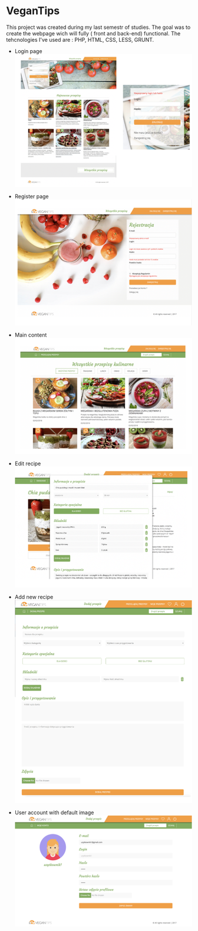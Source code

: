 # VeganTips
This project was created during my last semestr of studies.  The goal was to create the webpage wich will fully ( front and back-end) functional. The tehcnologies I've used are : PHP, HTML, CSS, LESS, GRUNT. 

- Login page
![vegan-00](https://github.com/dannutiee/VeganTips/blob/master/app/images/forReadme/front-page-login.png)

- Register page 
![vegan-01](https://github.com/dannutiee/VeganTips/blob/master/app/images/forReadme/register.png)

- Main content
![vegan-02](https://github.com/dannutiee/VeganTips/blob/master/app/images/forReadme/main.png)

- Edit recipe 
![vegan-03](https://github.com/dannutiee/VeganTips/blob/master/app/images/forReadme/edit-recipe.png)

- Add new recipe
![vegan-04](https://github.com/dannutiee/VeganTips/blob/master/app/images/forReadme/dodaj%20przepis.jpg)

- User account with default image 
![vegan-05](https://github.com/dannutiee/VeganTips/blob/master/app/images/forReadme/user-account.png)
